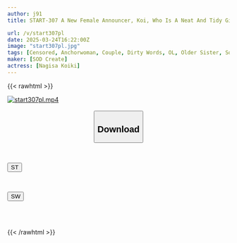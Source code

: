 ```yaml
---
author: j91
title: START-307 A New Female Announcer, Koi, Who Is A Neat And Tidy Girl By Day, Helps Me Practice My Voice While I’m Working Overtime At Night. She Whispers Extremely Vulgar And Pure Dirty Words In My Ear And Comforts Me With Her Finger Techniques And Nipple Licking That Gently Embraces Me. Nagisa Koi, My Divine Classmate

url: /v/start307pl
date: 2025-03-24T16:22:00Z
image: "start307pl.jpg"
tags: [Censored, Anchorwoman, Couple, Dirty Words, OL, Older Sister, Solowork]
maker: [SOD Create]
actress: [Nagisa Koiki]
---
```



{{< rawhtml >}}

<div class="video" data-videoid="GPZaG3lMaWf1RpA">
    <a href="javascript:;">
        <img src="/v/start307pl/start307pl.jpg" width="WIDTH" height="HEIGHT" alt="start307pl.mp4" loading="lazy">
    </a>
</div>

<script type="text/javascript" src="https://j91.asia/asset/on-demand-st.js"></script>

<br>
  <link rel="stylesheet" href="https://j91.asia/asset/bs5.css">
  
  <center>
  <button class="btn btn-primary" type="button" data-bs-toggle="collapse" data-bs-target=".multi-collapse" aria-expanded="false" aria-controls="multiCollapseExample1 multiCollapseExample2"><h2>Download</h2></button></center>
</p>
<div class="row">
  <div class="col">
    <div class="collapse multi-collapse" id="multiCollapseExample1">
      <div class="card card-body">
	      	      <br>
<div class="buttons">  
<p><a href="/v/start307pl/st.html" target="_blank"><button class="btn-hover color-3"><i class="fa fa-download"></i> ST</button></a></p></div>
    </div>
  </div>
</div>
  <div class="col">
    <div class="collapse multi-collapse" id="multiCollapseExample2">
      <div class="card card-body">
	      <br>
<div class="buttons">
<p><a href="/v/start307pl/sw.html" target="_blank"><button class="btn-hover color-2"><i class="fa fa-download"></i> SW</button></a></p></div>
<br><br>
      </div>
    </div>
  </div>
</div>

{{< /rawhtml >}}